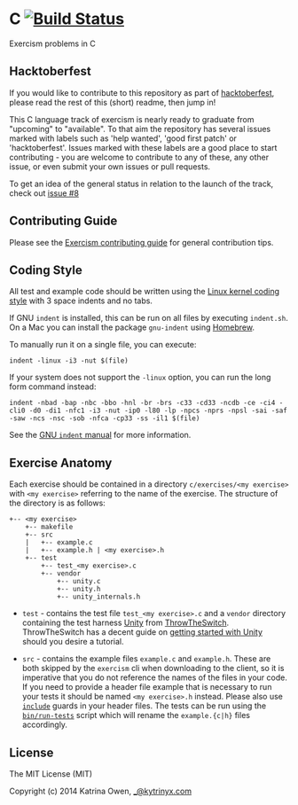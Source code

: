 # C [![Build Status](https://travis-ci.org/exercism/c.svg?branch=master)](https://travis-ci.org/exercism/c)

Exercism problems in C

## Hacktoberfest

If you would like to contribute to this repository as part of [hacktoberfest](https://github.com/blog/2452-get-started-with-hacktoberfest), please read the rest of this (short) readme, then jump in!

This C language track of exercism is nearly ready to graduate from "upcoming" to "available". 
To that aim the repository has several issues marked with labels such as 'help wanted', 'good first patch' or 'hacktoberfest'. 
Issues marked with these labels are a good place to start contributing - you are welcome to contribute to any of these, any other issue, or even submit your own issues or pull requests.

To get an idea of the general status in relation to the launch of the track, check out [issue #8](https://github.com/exercism/c/issues/8)

## Contributing Guide

Please see the [Exercism contributing guide](https://github.com/exercism/docs/blob/master/contributing-to-language-tracks/README.md) for general contribution tips.

## Coding Style

All test and example code should be written using the [Linux kernel coding style](https://www.kernel.org/doc/html/latest/process/coding-style.html) with 3 space indents and no tabs.

If GNU `indent` is installed, this can be run on all files by executing `indent.sh`. On a Mac you can install the package `gnu-indent` using [Homebrew](http://brew.sh).

To manually run it on a single file, you can execute:

```shell
indent -linux -i3 -nut $(file)
```

If your system does not support the `-linux` option, you can run the long form command instead:

```shell
indent -nbad -bap -nbc -bbo -hnl -br -brs -c33 -cd33 -ncdb -ce -ci4 -cli0 -d0 -di1 -nfc1 -i3 -nut -ip0 -l80 -lp -npcs -nprs -npsl -sai -saf -saw -ncs -nsc -sob -nfca -cp33 -ss -il1 $(file)
```

See the [GNU `indent` manual](https://www.gnu.org/software/indent/manual/indent.html#SEC4) for more information.

## Exercise Anatomy

Each exercise should be contained in a directory ```c/exercises/<my exercise>``` with ```<my exercise>``` referring to the name of the exercise.  The structure of the directory is as follows:

```
+-- <my exercise>
    +-- makefile
    +-- src
    |   +-- example.c
    |   +-- example.h | <my exercise>.h
    +-- test
        +-- test_<my exercise>.c
        +-- vendor
            +-- unity.c
            +-- unity.h
            +-- unity_internals.h
```

* `test` - contains the test file ```test_<my exercise>.c``` and a ```vendor``` directory containing the test harness [Unity](http://www.throwtheswitch.org/unity/) from [ThrowTheSwitch](http://www.throwtheswitch.org/#intro-1-section).  ThrowTheSwitch has a decent guide on [getting started with Unity](http://www.throwtheswitch.org/getting-started-with-unity/) should you desire a tutorial.

* `src` - contains the example files ```example.c``` and ```example.h```. These are both skipped by the ```exercism``` cli when downloading to the client, so it is imperative that you do not reference the names of the files in your code. If you need to provide a header file example that is necessary to run your tests it should be named ```<my exercise>.h``` instead.  Please also use [```include```](http://faculty.cs.niu.edu/~mcmahon/CS241/c241man/node90.html) guards in your header files. The tests can be run using the [```bin/run-tests```](https://github.com/exercism/c/blob/master/bin/run-tests) script which will rename the ```example.{c|h}``` files accordingly.

## License

The MIT License (MIT)

Copyright (c) 2014 Katrina Owen, _@kytrinyx.com
